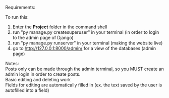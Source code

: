 Requirements:

To run this:

1. Enter the **Project** folder in the command shell
2. run "py manage.py createsuperuser" in your terminal (in order to login to the admin page of Django)
3. run "py manage.py runserver" in your terminal (making the website live)
4. go to http://127.0.0.1:8000/admin/ for a view of the databases (admin page)

Notes:</br>
Posts only can be made through the admin terminal, so you MUST create an admin login in order to create posts. </br>
Basic editing and deleting work </br>
Fields for editing are automatically filled in (ex. the text saved by the user is autofilled into a field) </br>



